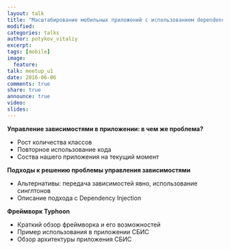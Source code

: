 ```yaml
---
layout: talk
title: "Масштабирование мобильных приложений с использованием dependency injection"
modified:
categories: talks
author: potykov_vitaliy
excerpt:
tags: [mobile]
image:
  feature:
talk: meetup_u1
date: 2016-06-06
comments: true
share: true
announce: true 
video: 
slides: 
---
```



**Управление зависимостями в приложении: в чем же проблема?**

* Рост количества классов
* Повторное использование кода
* Соства нашего приложения на текущий момент
 
**Подходы к решению проблемы управления зависимостями**

*  Альтернативы: передача зависимостей явно, использование синглтонов
* Описание подхода с Dependency Injection
 
**Фреймворк Typhoon**

* Краткий обзор фреймворка и его возможностей
* Пример использования в приложении СБИС
* Обзор архитектуры приложения СБИС